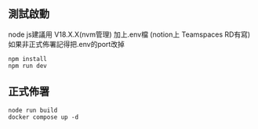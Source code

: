 ## 測試啟動
node js建議用 V18.X.X(nvm管理)
加上.env檔 (notion上 Teamspaces RD有寫)
如果非正式佈署記得把.env的port改掉
```
npm install
npm run dev
```

## 正式佈署
```
node run build
docker compose up -d
```